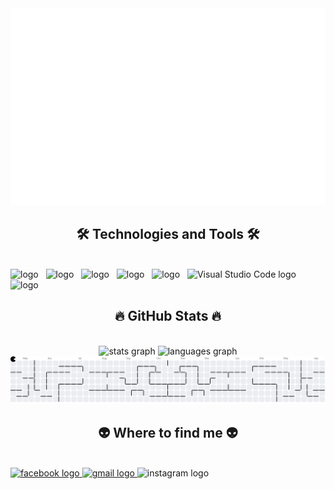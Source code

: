 <a href="#" target="_blank">
  <img src="BG.svg" width="1200" alt="" />
</a>
<h2 align="center">🛠 Technologies and Tools 🛠</h2>
<br>
<!-- https://simpleicons.org/ -->
<span><img src="https://img.shields.io/badge/Unity-282C34?logo=unity&logoColor=#FFFFFF" alt=" logo" title="Unity" height="25" /></span>
&nbsp;
<span><img src="https://img.shields.io/badge/c++-282C34?logo=cplusplus&logoColor=#00599C" alt=" logo" title="C++" height="25" /></span>
&nbsp;
<span><img src="https://img.shields.io/badge/c%20sharp-282C34?logo=csharp&logoColor=#00599C" alt=" logo" title="C#" height="25" /></span>
&nbsp;
<span><img src="https://img.shields.io/badge/Git-282C34?logo=git&logoColor=#F05032" alt=" logo" title="Git" height="25" /></span>
&nbsp;
<span><img src="https://img.shields.io/badge/Rider-282C34?logo=rider&logoColor=#000000" alt=" logo" title="Rider" height="25" /></span>
&nbsp;
<span><img src="https://img.shields.io/badge/VS%20Code-282C34?logo=visual-studio-code&logoColor=007ACC" alt="Visual Studio Code logo" title="Visual Studio Code" height="25" /></span>
&nbsp;
<span><img src="https://img.shields.io/badge/Chatbot-282C34?logo=chatbot&logoColor=#5865F2" alt=" logo" title="AI ChaBbot" height="25" /></span>
&nbsp;
<br>
<h2 align="center">🔥 GitHub Stats 🔥</h2>
<!-- https://github.com/anuraghazra/github-readme-stats -->
<br>
<div align="center">
  <img src="https://github-readme-stats.vercel.app/api?username=BuiKTung&hide_title=false&hide_rank=false&show_icons=true&include_all_commits=true&count_private=true&disable_animations=false&theme=dracula&locale=en&hide_border=false&order=1" height="150" alt="stats graph"  />
  <img src="https://github-readme-stats.vercel.app/api/top-langs?username=BuiKTung&locale=en&hide_title=false&layout=compact&card_width=320&langs_count=5&theme=dracula&hide_border=false&order=2" height="150" alt="languages graph"  />
</div>
<picture>
  <source media="(prefers-color-scheme: dark)" srcset="https://raw.githubusercontent.com/BuiKTung/BuiKTung/output/pacman-contribution-graph-dark.svg">
  <source media="(prefers-color-scheme: light)" srcset="https://raw.githubusercontent.com/BuiKTung/BuiKTung/output/pacman-contribution-graph.svg">
  <img alt="pacman contribution graph" src="https://raw.githubusercontent.com/BuiKTung/BuiKTung/output/pacman-contribution-graph.svg">
</picture>
<br>
<h2 align="center">👽 Where to find me 👽</h2>
<br>
<div align="left">
  <a href="https://www.facebook.com/TungKBui21602/" target="_blank">
    <img src="https://raw.githubusercontent.com/maurodesouza/profile-readme-generator/master/src/assets/icons/social/facebook/default.svg" width="52" height="40" alt="facebook logo"  />
  </a>
  <a href="tunghpjoker@gmail.com" target="_blank">
    <img src="https://raw.githubusercontent.com/maurodesouza/profile-readme-generator/master/src/assets/icons/social/gmail/default.svg" width="52" height="40" alt="gmail logo"  />
  </a>
  <img src="https://raw.githubusercontent.com/maurodesouza/profile-readme-generator/master/src/assets/icons/social/instagram/default.svg" width="52" height="40" alt="instagram logo"  />
</div>
</div>
<br>


